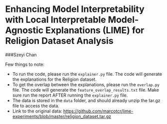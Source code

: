 # Enhancing Model Interpretability with Local Interpretable Model-Agnostic Explanations (LIME) for Religion Dataset Analysis
###Szeyi Chan

Few things to note:
- To run the code, please run the ```explainer.py``` file. The code will generate the explanations for the Religion dataset.
- To get the overlap between the explanations, please run the ```overlap.py``` file. The code will generate the ```feature_overlap_results.txt``` file. Make sure run the report AFTER running the ```explainer.py``` file.
- The data is stored in the ```data``` folder, and should already unzip the tar.gz file to access the data.
- Link to the original data: https://github.com/marcotcr/lime-experiments/blob/master/religion_dataset.tar.gz